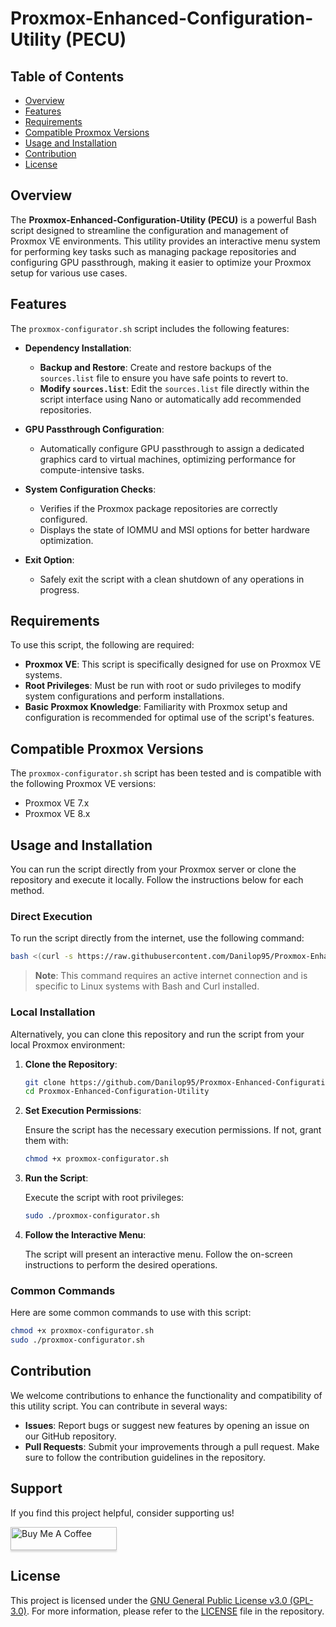 # Proxmox-Enhanced-Configuration-Utility (PECU)

## Table of Contents

- [Overview](#overview)
- [Features](#features)
- [Requirements](#requirements)
- [Compatible Proxmox Versions](#compatible-proxmox-versions)
- [Usage and Installation](#usage-and-installation)
- [Contribution](#contribution)
- [License](#license)

## Overview

The **Proxmox-Enhanced-Configuration-Utility (PECU)** is a powerful Bash script designed to streamline the configuration and management of Proxmox VE environments. This utility provides an interactive menu system for performing key tasks such as managing package repositories and configuring GPU passthrough, making it easier to optimize your Proxmox setup for various use cases.

## Features

The `proxmox-configurator.sh` script includes the following features:

- **Dependency Installation**:
  - **Backup and Restore**: Create and restore backups of the `sources.list` file to ensure you have safe points to revert to.
  - **Modify `sources.list`**: Edit the `sources.list` file directly within the script interface using Nano or automatically add recommended repositories.
  
- **GPU Passthrough Configuration**:
  - Automatically configure GPU passthrough to assign a dedicated graphics card to virtual machines, optimizing performance for compute-intensive tasks.

- **System Configuration Checks**:
  - Verifies if the Proxmox package repositories are correctly configured.
  - Displays the state of IOMMU and MSI options for better hardware optimization.

- **Exit Option**:
  - Safely exit the script with a clean shutdown of any operations in progress.

## Requirements

To use this script, the following are required:

- **Proxmox VE**: This script is specifically designed for use on Proxmox VE systems.
- **Root Privileges**: Must be run with root or sudo privileges to modify system configurations and perform installations.
- **Basic Proxmox Knowledge**: Familiarity with Proxmox setup and configuration is recommended for optimal use of the script's features.

## Compatible Proxmox Versions

The `proxmox-configurator.sh` script has been tested and is compatible with the following Proxmox VE versions:

- Proxmox VE 7.x
- Proxmox VE 8.x

## Usage and Installation

You can run the script directly from your Proxmox server or clone the repository and execute it locally. Follow the instructions below for each method.

### Direct Execution

To run the script directly from the internet, use the following command:

```bash
bash <(curl -s https://raw.githubusercontent.com/Danilop95/Proxmox-Enhanced-Configuration-Utility/main/proxmox-configurator.sh)
```

> **Note**: This command requires an active internet connection and is specific to Linux systems with Bash and Curl installed.

### Local Installation

Alternatively, you can clone this repository and run the script from your local Proxmox environment:

1. **Clone the Repository**:

   ```bash
   git clone https://github.com/Danilop95/Proxmox-Enhanced-Configuration-Utility.git
   cd Proxmox-Enhanced-Configuration-Utility
   ```

2. **Set Execution Permissions**:

   Ensure the script has the necessary execution permissions. If not, grant them with:

   ```bash
   chmod +x proxmox-configurator.sh
   ```

3. **Run the Script**:

   Execute the script with root privileges:

   ```bash
   sudo ./proxmox-configurator.sh
   ```

4. **Follow the Interactive Menu**:

   The script will present an interactive menu. Follow the on-screen instructions to perform the desired operations.

### Common Commands

Here are some common commands to use with this script:

```bash
chmod +x proxmox-configurator.sh
sudo ./proxmox-configurator.sh
```

## Contribution

We welcome contributions to enhance the functionality and compatibility of this utility script. You can contribute in several ways:

- **Issues**: Report bugs or suggest new features by opening an issue on our GitHub repository.
- **Pull Requests**: Submit your improvements through a pull request. Make sure to follow the contribution guidelines in the repository.

## Support

If you find this project helpful, consider supporting us!

<a href="https://www.buymeacoffee.com/gbraad" target="_blank"><img src="https://www.buymeacoffee.com/assets/img/custom_images/orange_img.png" alt="Buy Me A Coffee" style="height: 37px !important;width: 170px !important;box-shadow: 0px 3px 2px 0px rgba(190, 190, 190, 0.5) !important;-webkit-box-shadow: 0px 3px 2px 0px rgba(190, 190, 190, 0.5) !important;" ></a>

## License

This project is licensed under the [GNU General Public License v3.0 (GPL-3.0)](LICENSE). For more information, please refer to the [LICENSE](LICENSE) file in the repository.
